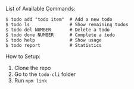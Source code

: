 List of Available Commands:

```
$ todo add "todo item"  # Add a new todo
$ todo ls               # Show remaining todos
$ todo del NUMBER       # Delete a todo
$ todo done NUMBER      # Complete a todo
$ todo help             # Show usage
$ todo report           # Statistics
```

How to Setup: 

1. Clone the repo
2. Go to the `todo-cli` folder
3. Run `npm link`